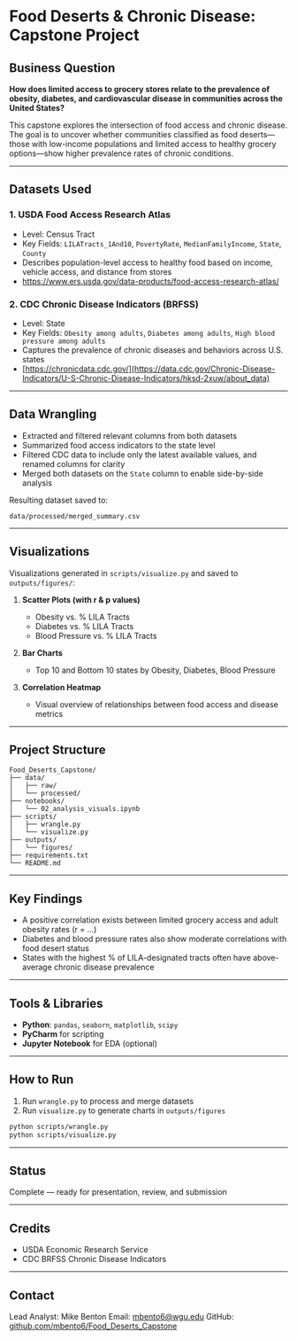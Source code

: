 # Food Deserts & Chronic Disease: Capstone Project

## Business Question

**How does limited access to grocery stores relate to the prevalence of obesity, diabetes, and cardiovascular disease in communities across the United States?**

This capstone explores the intersection of food access and chronic disease. The goal is to uncover whether communities classified as food deserts—those with low-income populations and limited access to healthy grocery options—show higher prevalence rates of chronic conditions.

---

## Datasets Used

### 1. **USDA Food Access Research Atlas**

* Level: Census Tract
* Key Fields: `LILATracts_1And10`, `PovertyRate`, `MedianFamilyIncome`, `State`, `County`
* Describes population-level access to healthy food based on income, vehicle access, and distance from stores
* https://www.ers.usda.gov/data-products/food-access-research-atlas/

### 2. **CDC Chronic Disease Indicators (BRFSS)**

* Level: State
* Key Fields: `Obesity among adults`, `Diabetes among adults`, `High blood pressure among adults`
* Captures the prevalence of chronic diseases and behaviors across U.S. states
* [https://chronicdata.cdc.gov/](https://data.cdc.gov/Chronic-Disease-Indicators/U-S-Chronic-Disease-Indicators/hksd-2xuw/about_data)

---

## Data Wrangling

* Extracted and filtered relevant columns from both datasets
* Summarized food access indicators to the state level
* Filtered CDC data to include only the latest available values, and renamed columns for clarity
* Merged both datasets on the `State` column to enable side-by-side analysis

Resulting dataset saved to:

```
data/processed/merged_summary.csv
```

---

## Visualizations

Visualizations generated in `scripts/visualize.py` and saved to `outputs/figures/`:

1. **Scatter Plots (with r & p values)**

   * Obesity vs. % LILA Tracts
   * Diabetes vs. % LILA Tracts
   * Blood Pressure vs. % LILA Tracts

2. **Bar Charts**

   * Top 10 and Bottom 10 states by Obesity, Diabetes, Blood Pressure

3. **Correlation Heatmap**

   * Visual overview of relationships between food access and disease metrics

---

## Project Structure

```
Food_Deserts_Capstone/
├── data/
│   ├── raw/
│   └── processed/
├── notebooks/
│   └── 02_analysis_visuals.ipynb
├── scripts/
│   ├── wrangle.py
│   └── visualize.py
├── outputs/
│   └── figures/
├── requirements.txt
└── README.md
```

---

## Key Findings

* A positive correlation exists between limited grocery access and adult obesity rates (r = ...)
* Diabetes and blood pressure rates also show moderate correlations with food desert status
* States with the highest % of LILA-designated tracts often have above-average chronic disease prevalence

---

## Tools & Libraries

* **Python**: `pandas`, `seaborn`, `matplotlib`, `scipy`
* **PyCharm** for scripting
* **Jupyter Notebook** for EDA (optional)

---

## How to Run

1. Run `wrangle.py` to process and merge datasets
2. Run `visualize.py` to generate charts in `outputs/figures`

```bash
python scripts/wrangle.py
python scripts/visualize.py
```

---

## Status

Complete — ready for presentation, review, and submission

---

## Credits

* USDA Economic Research Service
* CDC BRFSS Chronic Disease Indicators

---

## Contact

Lead Analyst: Mike Benton
Email: mbento6@wgu.edu
GitHub: [github.com/mbento6/Food\_Deserts\_Capstone](https://github.com/mbento6/Food_Deserts_Capstone.git)
